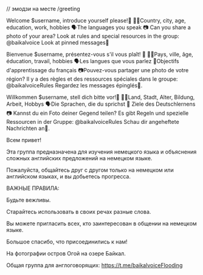 // эмодзи на месте
/greeting

Welcome $username, introduce yourself please!👋
👨‍🎓Country, city, age, education, work, hobbies
🗣The languages you speak
📷 Can you share a photo of your area?
Look at rules and special resources in the group: @baikalvoice
Look at pinned messages📌


Bienvenue $username, présentez-vous s'il vous plaît! 👋
👨‍🎓Pays, ville, âge, éducation, travail, hobbies
🗣Les langues que vous parlez
🌟Objectifs d'apprentissage du français
📷Pouvez-vous partager une photo de votre région?
Il y a des règles et des ressources spéciales dans le groupe: @baikalvoiceRules
Regardez les messages épinglés📌.


Willkommen $username, stell dich bitte vor!👋
👨‍🎓Land, Stadt, Alter, Bildung, Arbeit, Hobbys
🗣Die Sprachen, die du sprichst
🌟 Ziele des Deutschlernens
📷 Kannst du ein Foto deiner Gegend teilen?
Es gibt Regeln und spezielle Ressourcen in der Gruppe: @baikalvoiceRules
Schau dir angeheftete Nachrichten an📌.



Всем привет!

Эта группа предназначена для изучения немецкого языка и объяснения сложных английских предложений на немецком языке.

Пожалуйста, общайтесь друг с другом только на немецком или английском языках, и вы добьетесь прогресса.

ВАЖНЫЕ ПРАВИЛА:

Будьте вежливы.

Старайтесь использовать в своих речах разные слова.

Вы можете пригласить всех, кто заинтересован в общении на немецком языке.

Большое спасибо, что присоединились к нам!

На фотографии остров Огой на озере Байкал.

Общая группа для англоговорящих:
https://t.me/baikalvoiceFlooding 